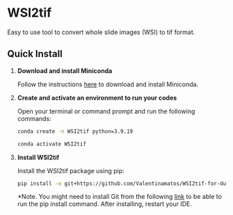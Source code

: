  # WSI2tif

Easy to use tool to convert whole slide images (WSI) to tif format.

## Quick Install

1. **Download and install Miniconda**

   Follow the instructions [here](https://docs.anaconda.com/miniconda/) to download and install Miniconda.

2. **Create and activate an environment to run your codes**

    Open your terminal or command prompt and run the following commands:
    
    ```sh
    conda create -n WSI2tif python=3.9.19
    
    conda activate WSI2tif
    ```

3. **Install WSI2tif**
  
    Install the WSI2tif package using pip:
    
    ```sh
    pip install -e git+https://github.com/Valentinamatos/WSI2tif-for-dummies.git#egg=WSI2tif_for_dummies
      ```
    *Note. You might need to install Git from the following [link](https://git-scm.com/downloads/win) to be able to run the pip install command. After installing, restart your IDE.
